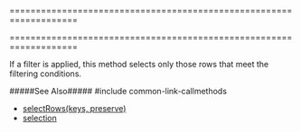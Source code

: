 ===================================================================
<!--merge--><!--/merge-->
===================================================================

<!--fullDescription-->
If a filter is applied, this method selects only those rows that meet the filtering conditions.

#####See Also#####
#include common-link-callmethods
- [selectRows(keys, preserve)]({basewidgetpath}/Methods/#selectRowskeys_preserve) 
- [selection]({basewidgetpath}/Configuration/selection/)
<!--/fullDescription-->